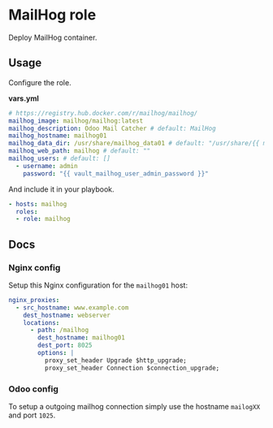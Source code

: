 # MailHog role

Deploy MailHog container.

## Usage

Configure the role.

**vars.yml**

```yml
# https://registry.hub.docker.com/r/mailhog/mailhog/
mailhog_image: mailhog/mailhog:latest
mailhog_description: Odoo Mail Catcher # default: MailHog
mailhog_hostname: mailhog01
mailhog_data_dir: /usr/share/mailhog_data01 # default: "/usr/share/{{ mailhog_hostname }}"
mailhoq_web_path: mailhog # default: ""
mailhog_users: # default: []
  - username: admin
    password: "{{ vault_mailhog_user_admin_password }}"
```

And include it in your playbook.

```yml
- hosts: mailhog
  roles:
  - role: mailhog
```

## Docs

### Nginx config

Setup this Nginx configuration for the `mailhog01` host:

```yaml
nginx_proxies:
  - src_hostname: www.example.com
    dest_hostname: webserver
    locations:
      - path: /mailhog
        dest_hostname: mailhog01
        dest_port: 8025
        options: |
          proxy_set_header Upgrade $http_upgrade;
          proxy_set_header Connection $connection_upgrade; 
```

### Odoo config

To setup a outgoing mailhog connection simply use the hostname `mailogXX` and port `1025`. 